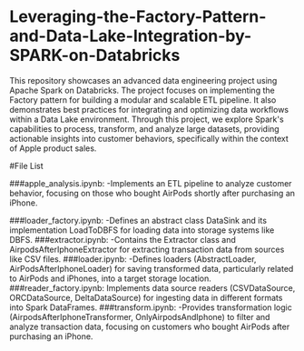 # Leveraging-the-Factory-Pattern-and-Data-Lake-Integration-by-SPARK-on-Databricks
This repository showcases an advanced data engineering project using Apache Spark on Databricks. The project focuses on implementing the Factory pattern for building a modular and scalable ETL pipeline. It also demonstrates best practices for integrating and optimizing data workflows within a Data Lake environment. Through this project, we explore Spark's capabilities to process, transform, and analyze large datasets, providing actionable insights into customer behaviors, specifically within the context of Apple product sales.


#File List  

###apple_analysis.ipynb:
-Implements an ETL pipeline to analyze customer behavior, focusing on those who bought AirPods shortly after purchasing an iPhone. 

###loader_factory.ipynb:
-Defines an abstract class DataSink and its implementation LoadToDBFS for loading data into storage systems like DBFS.
###extractor.ipynb:
-Contains the Extractor class and AirpodsAfterIphoneExtractor for extracting transaction data from sources like CSV files.
###loader.ipynb:
-Defines loaders (AbstractLoader, AirPodsAfterIphoneLoader) for saving transformed data, particularly related to AirPods and iPhones, into a target storage location.
###reader_factory.ipynb:
Implements data source readers (CSVDataSource, ORCDataSource, DeltaDataSource) for ingesting data in different formats into Spark DataFrames.
###transform.ipynb:
-Provides transformation logic (AirpodsAfterIphoneTransformer, OnlyAirpodsAndIphone) to filter and analyze transaction data, focusing on customers who bought AirPods after purchasing an iPhone.
